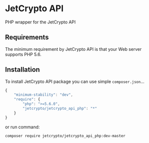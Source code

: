 # JetCrypto API
PHP wrapper for the JetCrypto API

Requirements
------------
The minimum requirement by JetCrypto API is that your Web server supports PHP 5.6.

Installation
------------
To install JetCrypto API package you can use simple `composer.json`...

```javascript
{
    "minimum-stability": "dev",
    "require": {
        "php": ">=5.6.0",
        "jetcrypto/jetcrypto_api_php": "*"
    }
}
```

or run command:

```
composer require jetcrypto/jetcrypto_api_php:dev-master
```
